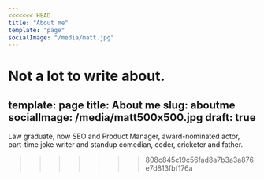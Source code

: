 ```yaml
---
<<<<<<< HEAD
title: "About me"
template: "page"
socialImage: "/media/matt.jpg"
---
```


Not a lot to write about.
=======
template: page
title: About me
slug: aboutme
socialImage: /media/matt500x500.jpg
draft: true
---
Law graduate, now SEO and Product Manager, award-nominated actor, part-time joke writer and standup comedian, coder, cricketer and father.
>>>>>>> 808c845c19c56fad8a7b3a3a876e7d813fbf176a
